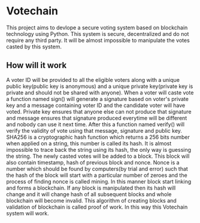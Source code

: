 # Votechain
This project aims to devlope a secure voting system based on blockchain technology using Python. This system is secure, decentralized and do not require any third party.
It will be almost impossible to manipulate the votes casted by this system.
## How will it work
A voter ID will be provided to all the eligible voters along with a unique public key(public key is anonymous) and a unique private key(private key is private and should not be shared with anyone). When a voter will caste vote a function named sign() will generate a signature based on voter's private key and a message containing voter ID and the candidate voter will have voted. Private key ensures that anyone else can not produce that signature and message ensures that signature produced everytime will be different and nobody can use it next time. After this a function named verify() will verify the validity of vote using that message, signature and public key. 
SHA256 is a cryptographic hash function which returns a 256 bits number when applied on a string, this number is called its hash. It is almost impossible to trace back the string using its hash, the only way is guessing the string. The newly casted votes will be added to a block. This block will also contain timestamp, hash of previous block and nonce. Nonce is a number which should be found by computers(by trial and error) such that the hash of the block will start with a particular number of zeroes and the process of finding nonce is called mining. 
In this manner block start linking and forms a blockchain. If any block is manipulated then its hash will change and it will change hash of all subsequent blocks and whole blockchain will become invalid. This algorithm of creating blocks and validation of blockchain is called proof of work.
In this way this Votechain system will work.
